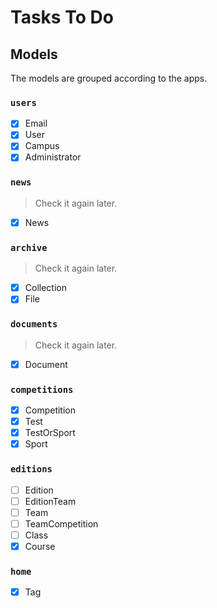# Tasks To Do

## Models

The models are grouped according to the apps.

### `users`

- [x] Email
- [x] User
- [x] Campus
- [x] Administrator

### `news`

> Check it again later.

- [x] News

### `archive`

> Check it again later.

- [x] Collection
- [x] File

### `documents`

> Check it again later.

- [x] Document

### `competitions`

- [x] Competition
- [x] Test
- [x] TestOrSport
- [x] Sport

### `editions`

- [ ] Edition
- [ ] EditionTeam
- [ ] Team
- [ ] TeamCompetition
- [ ] Class
- [x] Course

### `home`

- [x] Tag
